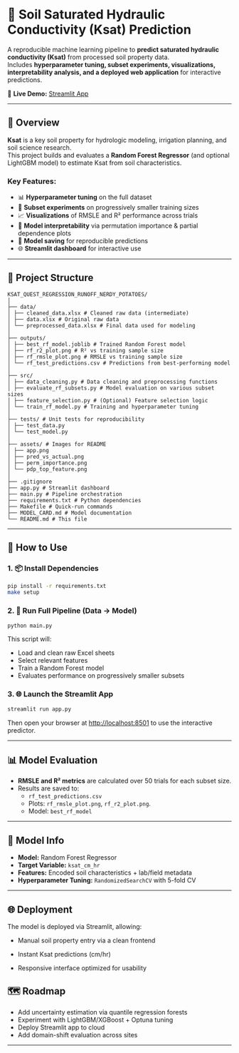 # 🌱 Soil Saturated Hydraulic Conductivity (Ksat) Prediction

A reproducible machine learning pipeline to **predict saturated hydraulic conductivity (Ksat)** from processed soil property data.  
Includes **hyperparameter tuning, subset experiments, visualizations, interpretability analysis, and a deployed web application** for interactive predictions.

🔗 **Live Demo:** [Streamlit App](https://ksattest-cqjzbncryj9gavgmnuzkqr.streamlit.app/)

---

## 📌 Overview

**Ksat** is a key soil property for hydrologic modeling, irrigation planning, and soil science research.  
This project builds and evaluates a **Random Forest Regressor** (and optional LightGBM model) to estimate Ksat from soil characteristics.

### Key Features:
- 📊 **Hyperparameter tuning** on the full dataset  
- 🔁 **Subset experiments** on progressively smaller training sizes  
- 📈 **Visualizations** of RMSLE and R² performance across trials  
- 🧠 **Model interpretability** via permutation importance & partial dependence plots  
- 💾 **Model saving** for reproducible predictions  
- 🌐 **Streamlit dashboard** for interactive use

---

## 📁 Project Structure

```
KSAT_QUEST_REGRESSION_RUNOFF_NERDY_POTATOES/
│
├── data/
│ ├── cleaned_data.xlsx # Cleaned raw data (intermediate)
│ ├── data.xlsx # Original raw data
│ └── preprocessed_data.xlsx # Final data used for modeling
│
├── outputs/
│ ├── best_rf_model.joblib # Trained Random Forest model
│ ├── rf_r2_plot.png # R² vs training sample size
│ ├── rf_rmsle_plot.png # RMSLE vs training sample size
│ └── rf_test_predictions.csv # Predictions from best-performing model
│
├── src/
│ ├── data_cleaning.py # Data cleaning and preprocessing functions
│ ├── evaluate_rf_subsets.py # Model evaluation on various subset sizes
│ ├── feature_selection.py # (Optional) Feature selection logic
│ └── train_rf_model.py # Training and hyperparameter tuning
│
├── tests/ # Unit tests for reproducibility
│ ├── test_data.py
│ └── test_model.py
│
├── assets/ # Images for README
│ ├── app.png
│ ├── pred_vs_actual.png
│ ├── perm_importance.png
│ └── pdp_top_feature.png
│
├── .gitignore
├── app.py # Streamlit dashboard
├── main.py # Pipeline orchestration
├── requirements.txt # Python dependencies
├── Makefile # Quick-run commands
├── MODEL_CARD.md # Model documentation
└── README.md # This file

```

---

## 🚀 How to Use

### 1. 📦 Install Dependencies

```bash
pip install -r requirements.txt
make setup

```

### 2. 🔁 Run Full Pipeline (Data → Model)

```bash
python main.py
```

This script will:
- Load and clean raw Excel sheets
- Select relevant features
- Train a Random Forest model
- Evaluates performance on progressively smaller subsets

### 3. 🌐 Launch the Streamlit App

```bash
streamlit run app.py
```

Then open your browser at [http://localhost:8501](http://localhost:8501) to use the interactive predictor.

---

## 📊 Model Evaluation

- **RMSLE and R² metrics** are calculated over 50 trials for each subset size.
- Results are saved to:
  - `rf_test_predictions.csv`
  - Plots: `rf_rmsle_plot.png`, `rf_r2_plot.png`.
  - Model: `best_rf_model`

---

## 🧠 Model Info

- **Model:** Random Forest Regressor
- **Target Variable:** `ksat_cm_hr`
- **Features:** Encoded soil characteristics + lab/field metadata
- **Hyperparameter Tuning:** `RandomizedSearchCV` with 5-fold CV

---

## 🌐 Deployment
The model is deployed via Streamlit, allowing:

- Manual soil property entry via a clean frontend

- Instant Ksat predictions (cm/hr)

- Responsive interface optimized for usability

## 🗺️ Roadmap

-  Add uncertainty estimation via quantile regression forests
-  Experiment with LightGBM/XGBoost + Optuna tuning
-  Deploy Streamlit app to cloud
-  Add domain-shift evaluation across sites

---
